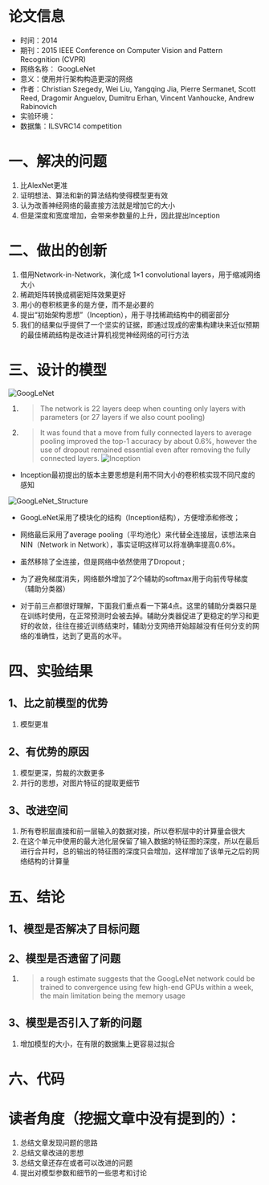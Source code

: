 # 论文信息
- 时间：2014
- 期刊：2015 IEEE Conference on Computer Vision and Pattern Recognition (CVPR)
- 网络名称： GoogLeNet
- 意义：使用并行架构构造更深的网络
- 作者：Christian Szegedy, Wei Liu, Yangqing Jia, Pierre Sermanet, Scott Reed, Dragomir Anguelov, Dumitru Erhan, Vincent Vanhoucke, Andrew Rabinovich
- 实验环境：
- 数据集：ILSVRC14 competition
# 一、解决的问题
1. 比AlexNet更准
2. 证明想法、算法和新的算法结构使得模型更有效
3. 认为改善神经网络的最直接方法就是增加它的大小
4. 但是深度和宽度增加，会带来参数量的上升，因此提出Inception
# 二、做出的创新
1. 借用Network-in-Network，演化成 1×1 convolutional layers，用于缩减网络大小
2. 稀疏矩阵转换成稠密矩阵效果更好
3. 用小的卷积核更多的是方便，而不是必要的
4. 提出“初始架构思想”（Inception），用于寻找稀疏结构中的稠密部分
5. 我们的结果似乎提供了一个坚实的证据，即通过现成的密集构建块来近似预期的最佳稀疏结构是改进计算机视觉神经网络的可行方法
# 三、设计的模型
![GoogLeNet](./pictures/GoogLeNet.png)
1. >The network is 22 layers deep when counting only layers with parameters (or 27 layers if we also count pooling)
2. > It was found that a move from fully connected layers to average pooling improved the top-1 accuracy by about 0.6%, however the use of dropout remained essential even after removing the fully connected layers.
![Inception](./pictures/Inception.png)
- Inception最初提出的版本主要思想是利用不同大小的卷积核实现不同尺度的感知

![GoogLeNet_Structure](./pictures/GoogLeNet_Struction.png)
- GoogLeNet采用了模块化的结构（Inception结构），方便增添和修改；

- 网络最后采用了average pooling（平均池化）来代替全连接层，该想法来自NIN（Network in Network），事实证明这样可以将准确率提高0.6%。

- 虽然移除了全连接，但是网络中依然使用了Dropout ;

- 为了避免梯度消失，网络额外增加了2个辅助的softmax用于向前传导梯度（辅助分类器）

- 对于前三点都很好理解，下面我们重点看一下第4点。这里的辅助分类器只是在训练时使用，在正常预测时会被去掉。辅助分类器促进了更稳定的学习和更好的收敛，往往在接近训练结束时，辅助分支网络开始超越没有任何分支的网络的准确性，达到了更高的水平。

# 四、实验结果

## 1、比之前模型的优势
1. 模型更准
## 2、有优势的原因
1. 模型更深，剪裁的次数更多
2. 并行的思想，对图片特征的提取更细节
## 3、改进空间
1. 所有卷积层直接和前一层输入的数据对接，所以卷积层中的计算量会很大
2. 在这个单元中使用的最大池化层保留了输入数据的特征图的深度，所以在最后进行合并时，总的输出的特征图的深度只会增加，这样增加了该单元之后的网络结构的计算量

# 五、结论

## 1、模型是否解决了目标问题

## 2、模型是否遗留了问题
1. >a rough estimate suggests that the GoogLeNet network could be trained to convergence using few high-end GPUs within a week, the main limitation being the memory usage
## 3、模型是否引入了新的问题
1. 增加模型的大小，在有限的数据集上更容易过拟合
# 六、代码

# 读者角度（挖掘文章中没有提到的）：
1. 总结文章发现问题的思路
2. 总结文章改进的思想
3. 总结文章还存在或者可以改进的问题
4. 提出对模型参数和细节的一些思考和讨论
